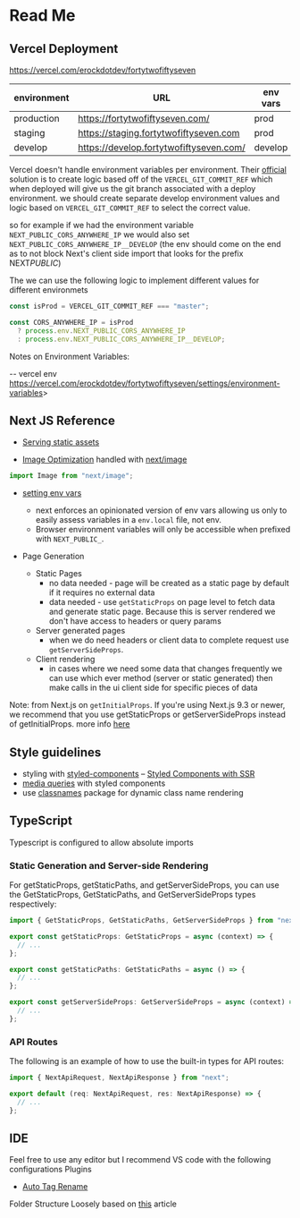 # Read Me

## Vercel Deployment

<https://vercel.com/erockdotdev/fortytwofiftyseven>

| environment | URL                                       | env vars |
| ----------- | ----------------------------------------- | -------- |
| production  | <https://fortytwofiftyseven.com/>         | prod     |
| staging     | <https://staging.fortytwofiftyseven.com>  | prod     |
| develop     | <https://develop.fortytwofiftyseven.com/> | develop  |

Vercel doesn't handle environment variables per environment. Their [official](https://vercel.com/support/articles/set-up-a-staging-environment-on-vercel) solution
is to create logic based off of the `VERCEL_GIT_COMMIT_REF` which when deployed will give us the git branch associated with a deploy environment. we should create separate develop environment values and logic based on `VERCEL_GIT_COMMIT_REF` to select the correct value.

so for example if we had the environment variable `NEXT_PUBLIC_CORS_ANYWHERE_IP` we would also set `NEXT_PUBLIC_CORS_ANYWHERE_IP__DEVELOP` (the env should come on the end as to not block Next's client side import that looks for the prefix NEXT*PUBLIC*)

The we can use the following logic to implement different values for different environmets

```js
const isProd = VERCEL_GIT_COMMIT_REF === "master";

const CORS_ANYWHERE_IP = isProd
  ? process.env.NEXT_PUBLIC_CORS_ANYWHERE_IP
  : process.env.NEXT_PUBLIC_CORS_ANYWHERE_IP__DEVELOP;
```

Notes on Environment Variables:

-- vercel env <https://vercel.com/erockdotdev/fortytwofiftyseven/settings/environment-variables>>

## Next JS Reference

- [Serving static assets](https://nextjs.org/docs/basic-features/static-file-serving)

- [Image Optimization](https://nextjs.org/docs/basic-features/image-optimization) handled with [next/image](https://nextjs.org/docs/api-reference/next/image)

```js
import Image from "next/image";
```

- [setting env vars](https://nextjs.org/docs/basic-features/environment-variables)

  - next enforces an opinionated version of env vars allowing us only to easily assess variables in a `env.local` file, not env.
  - Browser environment variables will only be accessible when prefixed with `NEXT_PUBLIC_`.

- Page Generation
  - Static Pages
    - no data needed - page will be created as a static page by default if it requires no external data
    - data needed - use `getStaticProps` on page level to fetch data and generate static page. Because this is server rendered we don't have access to headers or query params
  - Server generated pages
    - when we do need headers or client data to complete request use `getServerSideProps`.
  - Client rendering
    - in cases where we need some data that changes frequently we can use which ever method (server or static generated) then make calls in the ui client side for specific pieces of data

Note: from Next.js on `getInitialProps`. If you're using Next.js 9.3 or newer, we recommend that you use getStaticProps or getServerSideProps instead of getInitialProps.
more info [here](https://nextjs.org/docs/api-reference/data-fetching/getInitialProps)

## Style guidelines

- styling with [styled-components](https://styled-components.com/)
  – [Styled Components with SSR](https://styled-components.com/docs/advanced#server-side-rendering)
- [media queries](https://jsramblings.com/how-to-use-media-queries-with-styled-components/) with styled components
- use [classnames](https://www.npmjs.com/package/classnames) package for dynamic class name rendering

## TypeScript

Typescript is configured to allow absolute imports

### Static Generation and Server-side Rendering

For getStaticProps, getStaticPaths, and getServerSideProps, you can use the GetStaticProps, GetStaticPaths, and GetServerSideProps types respectively:

```js
import { GetStaticProps, GetStaticPaths, GetServerSideProps } from "next";

export const getStaticProps: GetStaticProps = async (context) => {
  // ...
};

export const getStaticPaths: GetStaticPaths = async () => {
  // ...
};

export const getServerSideProps: GetServerSideProps = async (context) => {
  // ...
};
```

### API Routes

The following is an example of how to use the built-in types for API routes:

```js
import { NextApiRequest, NextApiResponse } from "next";

export default (req: NextApiRequest, res: NextApiResponse) => {
  // ...
};
```

## IDE

Feel free to use any editor but I recommend VS code with the following configurations
Plugins

- [Auto Tag Rename](https://marketplace.visualstudio.com/items?itemName=formulahendry.auto-rename-tag)

Folder Structure
Loosely based on [this](https://wityan.medium.com/next-js-project-structure-1531610bed71) article
